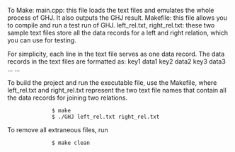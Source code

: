 To Make:
main.cpp: this file loads the text files and emulates the whole process of GHJ. It also outputs the GHJ result.
Makefile: this file allows you to compile and run a test run of GHJ.
left_rel.txt, right_rel.txt: these two sample text files store all the data records for a left and right relation, which you can use for testing. 

For simplicity, each line in the text file serves as one data record. The data records in the text files are formatted as:
                              key1 data1
                              key2 data2
                              key3 data3
                              ... ...

To build the project and run the executable file, use the Makefile, 
where left_rel.txt and right_rel.txt represent the two text file names that contain all the data records for joining two relations.

                  $ make
                  $ ./GHJ left_rel.txt right_rel.txt

To remove all extraneous files, run
        
                  $ make clean
